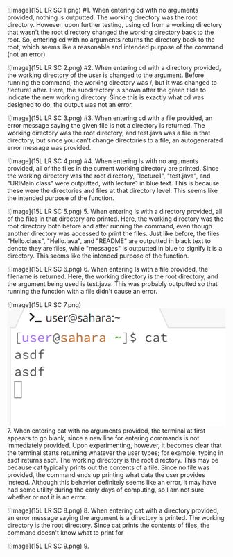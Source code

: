 
![Image](15L LR SC 1.png)
#1. When entering cd with no arguments provided, nothing is outputted. The working directory was the root directory. However, upon further testing, using cd from a working directory that wasn't the root directory changed the working directory back to the root. So, entering cd with no arguments returns the directory back to the root, which seems like a reasonable and intended purpose of the command (not an error).

![Image](15L LR SC 2.png)
#2. When entering cd with a directory provided, the working directory of the user is changed to the argument. Before running the command, the working directory was /, but it was changed to /lecture1 after. Here, the subdirectory is shown after the green tilde to indicate the new working directory. Since this is exactly what cd was designed to do, the output was not an error.

![Image](15L LR SC 3.png)
#3. When entering cd with a file provided, an error message saying the given file is not a directory is returned. The working directory was the root directory, and test.java was a file in that directory, but since you can't change directories to a file, an autogenerated error message was provided.

![Image](15L LR SC 4.png)
#4. When entering ls with no arguments provided, all of the files in the current working directory are printed. Since the working directory was the root directory, "lecture1", "test.java", and "URIMain.class" were outputted, with lecture1 in blue text. This is because these were the directories and files at that directory level. This seems like the intended purpose of the function.

![Image](15L LR SC 5.png)
5. When entering ls with a directory provided, all of the files in that directory are printed. Here, the working directory was the root directory both before and after running the command, even though another directory was accessed to print the files. Just like before, the files "Hello.class", "Hello.java", and "README" are outputted in black text to denote they are files, while "messages" is outputted in blue to signify it is a directory. This seems like the intended purpose of the function. 

![Image](15L LR SC 6.png)
6. When entering ls with a file provided, the filename is returned. Here, the working directory is the root directory, and the argument being used is test.java. This was probably outputted so that running the function with a file didn't cause an error. 

![Image](15L LR SC 7.png) ![Image](image.png)
7. When entering cat with no arguments provided, the terminal at first appears to go blank, since a new line for entering commands is not immediately provided. Upon experimenting, however, it becomes clear that the terminal starts returning whatever the user types; for example, typing in asdf returns asdf. The working directory is the root directory. This may be because cat typically prints out the contents of a file. Since no file was provided, the command ends up printing what data the user provides instead. Although this behavior definitely seems like an error, it may have had some utility during the early days of computing, so I am not sure whether or not it is an error. 

![Image](15L LR SC 8.png)
8. When entering cat with a directory provided, an error message saying the argument is a directory is printed. The working directory is the root directory. Since cat prints the contents of files, the command doesn't know what to print for

![Image](15L LR SC 9.png)
9.
